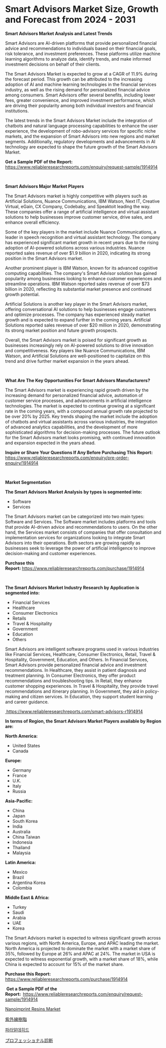 <p><h1>Smart Advisors Market Size, Growth and Forecast from 2024 - 2031</h1></p><p><strong>Smart Advisors Market Analysis and Latest Trends</strong></p>
<p><p>Smart Advisors are AI-driven platforms that provide personalized financial advice and recommendations to individuals based on their financial goals, risk tolerance, and investment preferences. These platforms utilize machine learning algorithms to analyze data, identify trends, and make informed investment decisions on behalf of their clients.</p><p>The Smart Advisors Market is expected to grow at a CAGR of 11.9% during the forecast period. This growth can be attributed to the increasing adoption of AI and machine learning technologies in the financial services industry, as well as the rising demand for personalized financial advice among consumers. Smart Advisors offer several benefits, including lower fees, greater convenience, and improved investment performance, which are driving their popularity among both individual investors and financial institutions.</p><p>The latest trends in the Smart Advisors Market include the integration of chatbots and natural language processing capabilities to enhance the user experience, the development of robo-advisory services for specific niche markets, and the expansion of Smart Advisors into new regions and market segments. Additionally, regulatory developments and advancements in AI technology are expected to shape the future growth of the Smart Advisors Market.</p></p>
<p><strong>Get a Sample PDF of the Report:&nbsp;</strong> <a href="https://www.reliableresearchreports.com/enquiry/request-sample/1914914">https://www.reliableresearchreports.com/enquiry/request-sample/1914914</a></p>
<p>&nbsp;</p>
<p><strong>Smart Advisors Major Market Players</strong></p>
<p><p>The Smart Advisors market is highly competitive with players such as Artificial Solutions, Nuance Communications, IBM Watson, Next IT, Creative Virtual, eGain, CX Company, Codebaby, and Speaktoit leading the way. These companies offer a range of artificial intelligence and virtual assistant solutions to help businesses improve customer service, drive sales, and enhance overall efficiency.</p><p>Some of the key players in the market include Nuance Communications, a leader in speech recognition and virtual assistant technology. The company has experienced significant market growth in recent years due to the rising adoption of AI-powered solutions across various industries. Nuance reported sales revenue of over $1.9 billion in 2020, indicating its strong position in the Smart Advisors market.</p><p>Another prominent player is IBM Watson, known for its advanced cognitive computing capabilities. The company's Smart Advisor solution has gained popularity among businesses looking to enhance customer experiences and streamline operations. IBM Watson reported sales revenue of over $73 billion in 2020, reflecting its substantial market presence and continued growth potential.</p><p>Artificial Solutions is another key player in the Smart Advisors market, offering conversational AI solutions to help businesses engage customers and optimize processes. The company has experienced steady market growth and is expected to expand further in the coming years. Artificial Solutions reported sales revenue of over $20 million in 2020, demonstrating its strong market position and future growth prospects.</p><p>Overall, the Smart Advisors market is poised for significant growth as businesses increasingly rely on AI-powered solutions to drive innovation and competitiveness. Key players like Nuance Communications, IBM Watson, and Artificial Solutions are well-positioned to capitalize on this trend and drive further market expansion in the years ahead.</p></p>
<p>&nbsp;</p>
<p><strong>What Are The Key Opportunities For Smart Advisors Manufacturers?</strong></p>
<p><p>The Smart Advisors market is experiencing rapid growth driven by the increasing demand for personalized financial advice, automation of customer service processes, and advancements in artificial intelligence technologies. The market is expected to continue growing at a significant rate in the coming years, with a compound annual growth rate projected to be over 20% by 2025. Key trends shaping the market include the adoption of chatbots and virtual assistants across various industries, the integration of advanced analytics capabilities, and the development of more sophisticated algorithms for decision-making processes. The future outlook for the Smart Advisors market looks promising, with continued innovation and expansion expected in the years ahead.</p></p>
<p><strong>Inquire or Share Your Questions If Any Before Purchasing This Report:</strong> <a href="https://www.reliableresearchreports.com/enquiry/pre-order-enquiry/1914914">https://www.reliableresearchreports.com/enquiry/pre-order-enquiry/1914914</a></p>
<p>&nbsp;</p>
<p><strong>Market Segmentation</strong></p>
<p><strong>The Smart Advisors Market Analysis by types is segmented into:</strong></p>
<p><ul><li>Software</li><li>Services</li></ul></p>
<p><p>The Smart Advisors market can be categorized into two main types: Software and Services. The Software market includes platforms and tools that provide AI-driven advice and recommendations to users. On the other hand, the Services market consists of companies that offer consultation and implementation services for organizations looking to integrate Smart Advisors into their operations. Both sectors are growing rapidly as businesses seek to leverage the power of artificial intelligence to improve decision-making and customer experiences.</p></p>
<p><strong>Purchase this Report:&nbsp;</strong><a href="https://www.reliableresearchreports.com/purchase/1914914">https://www.reliableresearchreports.com/purchase/1914914</a></p>
<p>&nbsp;</p>
<p><strong>The Smart Advisors Market Industry Research by Application is segmented into:</strong></p>
<p><ul><li>Financial Services</li><li>Healthcare</li><li>Consumer Electronics</li><li>Retails</li><li>Travel & Hospitality</li><li>Government</li><li>Education</li><li>Others</li></ul></p>
<p><p>Smart Advisors are intelligent software programs used in various industries like Financial Services, Healthcare, Consumer Electronics, Retail, Travel & Hospitality, Government, Education, and Others. In Financial Services, Smart Advisors provide personalized financial advice and investment recommendations. In Healthcare, they assist in patient diagnosis and treatment planning. In Consumer Electronics, they offer product recommendations and troubleshooting tips. In Retail, they enhance customer shopping experiences. In Travel & Hospitality, they provide travel recommendations and itinerary planning. In Government, they aid in policy-making and citizen services. In Education, they support student learning and career guidance.</p></p>
<p><a href="https://www.reliableresearchreports.com/smart-advisors-r1914914">&nbsp;https://www.reliableresearchreports.com/smart-advisors-r1914914</a></p>
<p><strong>In terms of Region, the Smart Advisors Market Players available by Region are:</strong></p>
<p>
    <p> <strong> North America: </strong>
        <ul>
            <li>United States</li>
            <li>Canada</li>
        </ul>
        </p> 
    <p> <strong> Europe: </strong>
        <ul>
            <li>Germany</li>
            <li>France</li>
            <li>U.K.</li>
            <li>Italy</li>
            <li>Russia</li>
        </ul>
        </p> 
    <p> <strong> Asia-Pacific: </strong>
        <ul>
            <li>China</li>
            <li>Japan</li>
            <li>South Korea</li>
            <li>India</li>
            <li>Australia</li>
            <li>China Taiwan</li>
            <li>Indonesia</li>
            <li>Thailand</li>
            <li>Malaysia</li>
        </ul>
        </p> 
    <p> <strong> Latin America: </strong>
        <ul>
            <li>Mexico</li>
            <li>Brazil</li>
            <li>Argentina Korea</li>
            <li>Colombia</li>
        </ul>
        </p> 
    <p> <strong> Middle East & Africa: </strong>
        <ul>
            <li>Turkey</li>
            <li>Saudi</li>
            <li>Arabia</li>
            <li>UAE</li>
            <li>Korea</li>
        </ul>
    </p>
    </p>
<p><p>The Smart Advisors market is expected to witness significant growth across various regions, with North America, Europe, and APAC leading the market. North America is projected to dominate the market with a market share of 35%, followed by Europe at 26% and APAC at 24%. The market in USA is expected to witness exponential growth, with a market share of 18%, while China is expected to account for 15% of the market share.</p></p>
<p><strong>Purchase this Report: </strong><a href="https://www.reliableresearchreports.com/purchase/1914914">https://www.reliableresearchreports.com/purchase/1914914</a></p>
<p>&nbsp;<strong>Get a Sample PDF of the Report:&nbsp;&nbsp;</strong><a href="https://www.reliableresearchreports.com/enquiry/request-sample/1914914">https://www.reliableresearchreports.com/enquiry/request-sample/1914914</a></p>
<p><strong></strong></p>
<p><p><a href="https://www.linkedin.com/pulse/nanoimprint-resins-market-size-evaluating-its-trends-growth-pp8nf">Nanoimprint Resins Market</a></p><p><a href="https://github.com/oqxogxyvqe90775/Market-Research-Report-List-2/blob/main/786899420002.md">紫外線樹脂</a></p><p><a href="https://github.com/RonSpencer61/Market-Research-Report-List-1/blob/main/898628359442.md">파라알데히드</a></p><p><a href="https://github.com/AylinBeier/Market-Research-Report-List-1/blob/main/542765217927.md">プロフェッショナル診断</a></p></p>